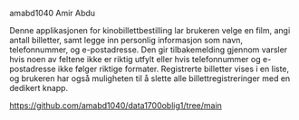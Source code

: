 amabd1040
Amir Abdu 

Denne applikasjonen for kinobillettbestilling lar brukeren velge en film, angi antall billetter, samt legge inn personlig informasjon som navn, telefonnummer, og e-postadresse. 
Den gir tilbakemelding gjennom varsler hvis noen av feltene ikke er riktig utfylt eller hvis telefonnummer og e-postadresse ikke følger riktige formater. 
Registrerte billetter vises i en liste, og brukeren har også muligheten til å slette alle billettregistreringer med en dedikert knapp.

https://github.com/amabd1040/data1700oblig1/tree/main
